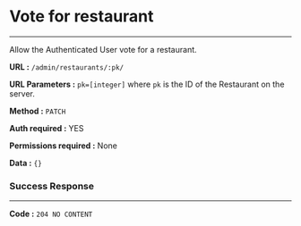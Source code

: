 # Vote for restaurant
____

Allow the Authenticated User vote for a restaurant.

**URL :** `/admin/restaurants/:pk/`

**URL Parameters :**
`pk=[integer]` where `pk` is the ID of the Restaurant on the server.

**Method :** `PATCH`

**Auth required :** YES

**Permissions required :** None

**Data :** `{}`

### Success Response
____

**Code :** `204 NO CONTENT`

